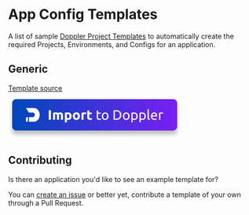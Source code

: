 # App Config Templates

A list of sample [Doppler Project Templates](https://docs.doppler.com/docs/project-templates) to automatically create the required Projects, Environments, and Configs for an application.

## Generic

[Template source](templates/generic.yaml)

<a href="https://dashboard.doppler.com/workplace/template/import?template=https%3A%2F%2Fgithub.com%2FDopplerHQ%2Fapp-config-templates%2Fblob%2Fmain%2Ftemplates%2Fgeneric.yaml"/>
    <img src="https://raw.githubusercontent.com/DopplerHQ/app-config-templates/main/doppler-button.svg" alt="Import to Doppler" />
</a>

## Contributing

Is there an application you'd like to see an example template for? 

You can [create an issue](https://github.com/DopplerHQ/app-config-templates/issues) or better yet, contribute a template of your own through a Pull Request.
